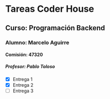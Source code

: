 # Tareas Coder House
## Curso: Programación Backend
### Alumno: Marcelo Aguirre
#### Comisión: 47320
##### Profesor: Pablo Toloso

- [x] Entrega 1
- [x] Entrega 2
- [ ] Entrega 3